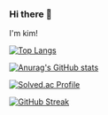 ### Hi there 👋

I'm kim!

[![Top Langs](https://github-readme-stats.vercel.app/api/top-langs/?username=SorryKim)](https://github.com/anuraghazra/github-readme-stats)<br/>

[![Anurag's GitHub stats](https://github-readme-stats.vercel.app/api?username=SorryKim)](https://github.com/anuraghazra/github-readme-stats)<br/>

[![Solved.ac Profile](http://mazassumnida.wtf/api/generate_badge?boj=06zzkimzz06)](https://solved.ac/06zzkimzz06)<br/>

[![GitHub Streak](https://streak-stats.demolab.com/?user=SorryKim)](https://git.io/streak-stats)<br/>
<!--
**SorryKim/Sorrykim** is a ✨ _special_ ✨ repository because its `README.md` (this file) appears on your GitHub profile.

Here are some ideas to get you started:

- 🔭 I’m currently working on ...
- 🌱 I’m currently learning ...
- 👯 I’m looking to collaborate on ...
- 🤔 I’m looking for help with ...
- 💬 Ask me about ...
- 📫 How to reach me: ...
- 😄 Pronouns: ...
- ⚡ Fun fact: ...
-->
